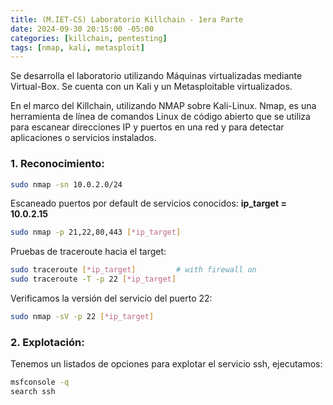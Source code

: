 ```yaml
---
title: (M.IET-CS) Laboratorio Killchain - 1era Parte
date: 2024-09-30 20:15:00 -05:00
categories: [killchain, pentesting]
tags: [nmap, kali, metasploit]
---
```


Se desarrolla el laboratorio utilizando Máquinas virtualizadas mediante Virtual-Box.
Se cuenta con un Kali y un Metasploitable virtualizados.

En el marco del Killchain, utilizando NMAP sobre Kali-Linux. Nmap, es una herramienta de línea de comandos Linux de código abierto que se utiliza para escanear direcciones IP y puertos en una red y para detectar aplicaciones o servicios instalados.

### 1. Reconocimiento:

```bash
sudo nmap -sn 10.0.2.0/24
```

Escaneado puertos por default de servicios conocidos:
**ip_target = 10.0.2.15**

```bash
sudo nmap -p 21,22,80,443 [*ip_target]
```

Pruebas de traceroute hacia el target:

```bash
sudo traceroute [*ip_target]         # with firewall on
sudo traceroute -T -p 22 [*ip_target]
```

Verificamos la versión del servicio del puerto 22:

```bash
sudo nmap -sV -p 22 [*ip_target]   
```

### 2. Explotación:

Tenemos un listados de opciones para explotar el servicio ssh, ejecutamos:

```bash
msfconsole -q
search ssh
```